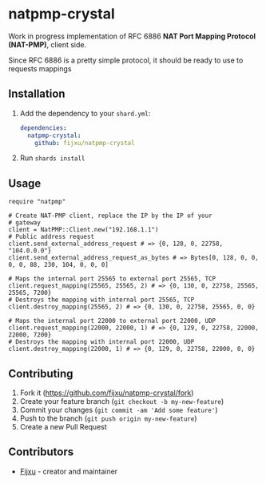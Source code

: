 # natpmp-crystal

Work in progress implementation of RFC 6886 **NAT Port Mapping Protocol (NAT-PMP)**, client side.

Since RFC 6886 is a pretty simple protocol, it should be ready to use to requests mappings

## Installation

1. Add the dependency to your `shard.yml`:

   ```yaml
   dependencies:
     natpmp-crystal:
       github: fijxu/natpmp-crystal
   ```

2. Run `shards install`

## Usage

```crystal
require "natpmp"

# Create NAT-PMP client, replace the IP by the IP of your
# gateway
client = NatPMP::Client.new("192.168.1.1")
# Public address request
client.send_external_address_request # => {0, 128, 0, 22758, "104.0.0.0"}
client.send_external_address_request_as_bytes # => Bytes[0, 128, 0, 0, 0, 0, 88, 230, 104, 0, 0, 0]

# Maps the internal port 25565 to external port 25565, TCP
client.request_mapping(25565, 25565, 2) # => {0, 130, 0, 22758, 25565, 25565, 7200}
# Destroys the mapping with internal port 25565, TCP
client.destroy_mapping(25565, 2) # => {0, 130, 0, 22758, 25565, 0, 0}

# Maps the internal port 22000 to external port 22000, UDP
client.request_mapping(22000, 22000, 1) # => {0, 129, 0, 22758, 22000, 22000, 7200}
# Destroys the mapping with internal port 22000, UDP
client.destroy_mapping(22000, 1) # => {0, 129, 0, 22758, 22000, 0, 0}
```

## Contributing

1. Fork it (<https://github.com/fijxu/natpmp-crystal/fork>)
2. Create your feature branch (`git checkout -b my-new-feature`)
3. Commit your changes (`git commit -am 'Add some feature'`)
4. Push to the branch (`git push origin my-new-feature`)
5. Create a new Pull Request

## Contributors

- [Fijxu](https://github.com/fijxu) - creator and maintainer
